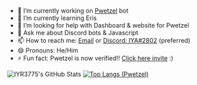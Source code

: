 
- 🔭 I’m currently working on [Pwetzel](https://discord.com/api/oauth2/authorize?client_id=723112579584491571&permissions=2147483135&scope=bot%20applications.commands) bot
- 🌱 I’m currently learning Eris
- 🤔 I’m looking for help with Dashboard & website for Pwetzel
- 💬 Ask me about Discord bots & Javascript
- 📫 How to reach me: [Email](iyaadh360@gmail.com) or [Discord: IYA#2802](https://discord.com/users/703865541248679956) (preferred)
- 😄 Pronouns: He/Him
- ⚡ Fun fact: Pwetzel is now verified!! [Click here invite](https://discord.com/api/oauth2/authorize?client_id=723112579584491571&permissions=2147483135&scope=bot%20applications.commands) :)


![IYR3775's GitHub Stats](https://github-readme-stats.vercel.app/api?username=IYR3775&show_icons=true&count_private=true&include_all_commits=true)
[![Top Langs (Pwetzel)](https://github-readme-stats.vercel.app/api/top-langs/?username=IYR3775)](https://github.com/IYR3775/pwetzel)
